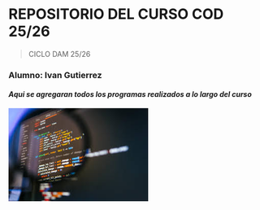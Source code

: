 # REPOSITORIO DEL CURSO COD 25/26

> CICLO DAM 25/26
### Alumno: Ivan Gutierrez
#### *Aqui se agregaran todos los programas realizados a lo largo del curso*


![i1.jpg](img/i1.jpg)